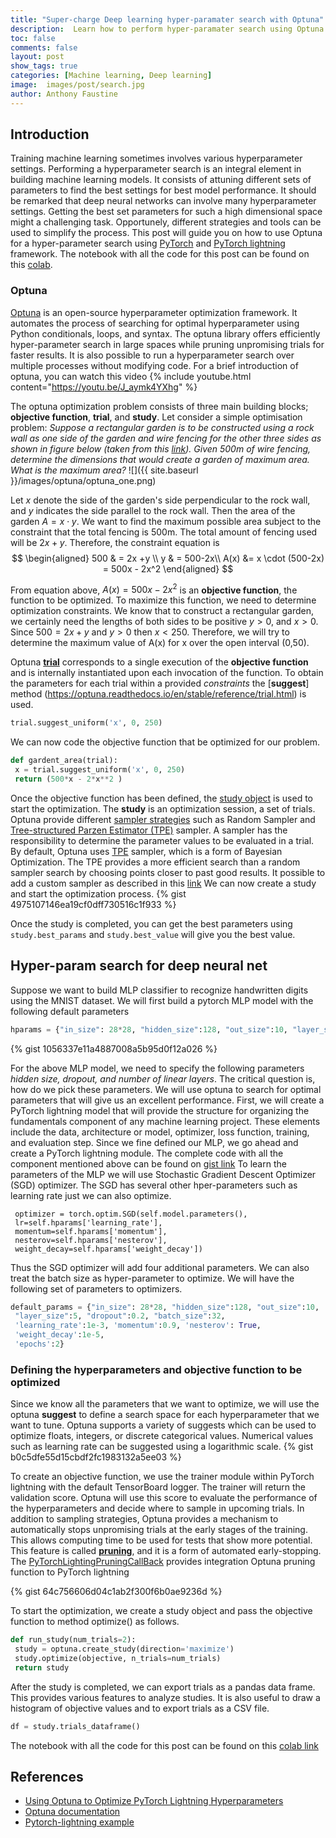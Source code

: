 ```yaml
---
title: "Super-charge Deep learning hyper-paramater search with Optuna"
description:  Learn how to perform hyper-paramater search using Optuna
toc: false
comments: false
layout: post
show_tags: true
categories: [Machine learning, Deep learning]
image:  images/post/search.jpg
author: Anthony Faustine
---
```



## Introduction
Training machine learning sometimes involves various hyperparameter settings. Performing a hyperparameter search is an integral element in building machine learning models. It consists of attuning different sets of parameters to find the best settings for best model performance. It should be remarked that deep neural networks can involve many hyperparameter settings. Getting the best set parameters for such a high dimensional space might a challenging task. Opportunely, different strategies and tools can be used to simplify the process. This post will guide you on how to use Optuna for a hyper-parameter search using [PyTorch](https://pytorch.org/) and [PyTorch lightning](https://github.com/PyTorchLightning/pytorch-lightning) framework.
The notebook with all the code for this post can be found on this [colab](https://colab.research.google.com/drive/1QVST56bq3zNyIYx9595HVcq5fwFNH44x?usp=sharing).

### Optuna
[Optuna](https://optuna.org/) is an open-source hyperparameter optimization framework. It automates the process of searching for optimal hyperparameter using Python conditionals, loops, and syntax. The optuna library offers efficiently hyper-parameter search in large spaces while pruning unpromising trials for faster results. It is also possible to run a hyperparameter search over multiple processes without modifying code.
For a brief introduction of optuna, you can watch this video
{% include youtube.html content="https://youtu.be/J_aymk4YXhg" %}

The optuna optimization problem consists of three main building blocks; **objective function**, **trial**, and **study**. Let consider a simple optimisation problem: *Suppose a rectangular garden is to be constructed using a rock wall as one side of the garden and wire fencing for the other three sides as shown in figure below (taken from this [link](https://math.libretexts.org/Bookshelves/Calculus/Map%3A_Calculus_-_Early_Transcendentals_(Stewart)/04%3A_Applications_of_Differentiation/4.07%3A_Optimization_Problems)). Given 500m of wire fencing, determine the dimensions that would create a garden of maximum area. What is the maximum area?*
![]({{ site.baseurl }}/images/optuna/optuna_one.png)

Let $x$ denote the side of the garden's side perpendicular to the rock wall, and $y$ indicates the side parallel to the rock wall. Then the area of the garden $A= x \cdot y$. We want to find the maximum possible area subject to the constraint that the total fencing is 500m. The total amount of fencing used will be $2x+y$. Therefore, the constraint equation is 
$$
\begin{aligned}
500 & = 2x +y \\
y & = 500-2x\\
A(x) &= x \cdot (500-2x) = 500x - 2x^2
\end{aligned}
$$

From equation above, $A(x) = 500x - 2x^2$ is an **objective function**, the function to be optimized. To maximize this function, we need to determine optimization constraints. We know that to construct a rectangular garden, we certainly need the lengths of both sides to be positive $y>0$, and $x>0$. Since $500 = 2x +y$ and $y>0$ then $x<250$. Therefore, we will try to determine the maximum value of A(x) for x over the open interval (0,50).

Optuna [**trial**](https://optuna.readthedocs.io/en/stable/reference/trial.html) corresponds to a single execution of the **objective function** and is internally instantiated upon each invocation of the function. 
To obtain the parameters for each trial within a provided *constraints* the [**suggest**] method (https://optuna.readthedocs.io/en/stable/reference/trial.html) is used. 
```python
trial.suggest_uniform('x', 0, 250)
```

We can now code the objective function that be optimized for our problem.
```python
def gardent_area(trial):
 x = trial.suggest_uniform('x', 0, 250)
 return (500*x - 2*x**2 ) 
```

Once the objective function has been defined, the [study object]() is used to start the optimization.  The **study** is an optimization session, a set of trials. Optuna provide different [sampler strategies](https://optuna.readthedocs.io/en/latest/reference/samplers.html) such as Random Sampler and [Tree-structured Parzen Estimator (TPE)](https://papers.nips.cc/paper/4443-algorithms-for-hyper-parameter-optimization.pdf) sampler. A sampler has the responsibility to determine the parameter values to be evaluated in a trial. By default, Optuna uses [TPE](https://papers.nips.cc/paper/4443-algorithms-for-hyper-parameter-optimization.pdf) sampler, which is a form of Bayesian Optimization. The TPE provides a more efficient search than a random sampler search by choosing points closer to past good results. It possible to add a custom sampler as described in this [link](https://optuna.readthedocs.io/en/latest/tutorial/sampler.html#overview-of-sampler)
We can now create a study and start the optimization process. 
{% gist 4975107146ea19cf0dff730516c1f933 %}

Once the study is completed, you can get the best parameters using ```study.best_params``` and ```study.best_value``` will give you the best value.

## Hyper-param search for deep neural net

Suppose we want to build MLP classifier to recognize handwritten digits using the MNIST dataset. We will first build a pytorch MLP model with the following default parameters
```python
hparams = {"in_size": 28*28, "hidden_size":128, "out_size":10, "layer_size":5, "dropout":0.2}
```
{% gist 1056337e11a4887008a5b95d0f12a026 %}

For the above MLP model, we need to specify the following parameters *hidden size, dropout, and number of linear layers*. The critical question is, how do we pick these parameters. We will use optuna to search for optimal parameters that will give us an excellent performance. First, we will create a PyTorch lightning model that will provide the structure for organizing the fundamentals component of any machine learning project. These elements include the data, architecture or model, optimizer, loss function, training, and evaluation step. Since we fine defined our MLP, we go ahead and create a PyTorch lightning module.
The complete code with all the component mentioned above can be found on [gist link](https://gist.github.com/sambaiga/b835ab905d0b8199a859eae2ff7adfe6)
To learn the parameters of the MLP we will use Stochastic Gradient Descent Optimizer (SGD)  optimizer. The SGD has several other hper-parameters such as learning rate just we can also optimize.
```pyhon
 optimizer = torch.optim.SGD(self.model.parameters(), 
 lr=self.hparams['learning_rate'], 
 momentum=self.hparams['momentum'], 
 nesterov=self.hparams['nesterov'],
 weight_decay=self.hparams['weight_decay']) 
```

Thus the SGD optimizer will add four additional parameters. We can also treat the batch size as hyper-parameter to optimize. We will have the following set of parameters to optimizers.

```python
default_params = {"in_size": 28*28, "hidden_size":128, "out_size":10, 
 "layer_size":5, "dropout":0.2, "batch_size":32,
 'learning_rate':1e-3, 'momentum':0.9, 'nesterov': True,
 'weight_decay':1e-5,
 'epochs':2}
```

### Defining the hyperparameters and objective function to be optimized
Since we know all the parameters that we want to optimize, we will use the optuna **suggest** to define a search space for each hyperparameter that we want to tune. Optuna supports a variety of suggests which can be used to optimize floats, integers, or discrete categorical values. Numerical values such as learning rate can be suggested using a logarithmic scale.
{% gist b0c5dfe55d15cbdf2fc1983132a5ee03 %}

To create an objective function, we use the trainer module within PyTorch lightning with the default TensorBoard logger. The trainer will return the validation score. Optuna will use this score to evaluate the performance of the hyperparameters and decide where to sample in upcoming trials.
In addition to sampling strategies, Optuna provides a mechanism to automatically stops unpromising trials at the early stages of the training. This allows computing time to be used for tests that show more potential. This feature is called [**pruning**](https://optuna.readthedocs.io/en/stable/tutorial/pruning.html), and it is a form of automated early-stopping. The [PyTorchLightingPruningCallBack](https://optuna.readthedocs.io/en/stable/reference/integration.html) provides integration Optuna pruning  function to PyTorch lightning

{% gist 64c756606d04c1ab2f300f6b0ae9236d %}

To start the optimization, we create a study object and pass the objective function to method optimize() as follows.
```python
def run_study(num_trials=2):
 study = optuna.create_study(direction='maximize')
 study.optimize(objective, n_trials=num_trials)
 return study
```

After the study is completed, we can export trials as a pandas data frame. This provides various features to analyze studies. It is also useful to draw a histogram of objective values and to export trials as a CSV file. 
```python
df = study.trials_dataframe()
```

The notebook with all the code for this post can be found on this [colab link](https://colab.research.google.com/drive/1QVST56bq3zNyIYx9595HVcq5fwFNH44x?usp=sharing)
## References

- [Using Optuna to Optimize PyTorch Lightning Hyperparameters](https://medium.com/optuna/using-optuna-to-optimize-pytorch-lightning-hyperparameters-d9e04a481585)
- [Optuna documentation](https://optuna.readthedocs.io/en/stable/index.html)
- [Pytorch-lightning example](https://github.com/optuna/optuna/blob/master/examples/pytorch_lightning_simple.py)

